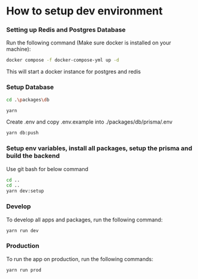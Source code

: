 # How to setup dev environment

### Setting up Redis and Postgres Database

Run the following command (Make sure docker is installed on your machine):

```sh
docker compose -f docker-compose-yml up -d
```
This will start a docker instance for postgres and redis

### Setup Database

```sh
cd .\packages\db

yarn
```
Create .env and copy .env.example into ./packages/db/prisma/.env

```sh
yarn db:push
```


### Setup env variables, install all packages, setup the prisma and build the backend

Use git bash for below command
```bash
cd ..
cd ..
yarn dev:setup
```

### Develop

To develop all apps and packages, run the following command:

```bash
yarn run dev
```
### Production

To run the app on production, run the following commands:

```bash
yarn run prod
```